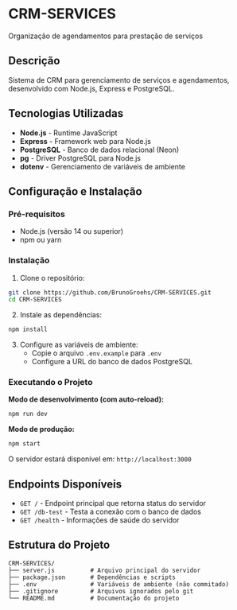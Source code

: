 # CRM-SERVICES
Organização de agendamentos para prestação de serviços

## Descrição
Sistema de CRM para gerenciamento de serviços e agendamentos, desenvolvido com Node.js, Express e PostgreSQL.

## Tecnologias Utilizadas
- **Node.js** - Runtime JavaScript
- **Express** - Framework web para Node.js
- **PostgreSQL** - Banco de dados relacional (Neon)
- **pg** - Driver PostgreSQL para Node.js
- **dotenv** - Gerenciamento de variáveis de ambiente

## Configuração e Instalação

### Pré-requisitos
- Node.js (versão 14 ou superior)
- npm ou yarn

### Instalação
1. Clone o repositório:
```bash
git clone https://github.com/BrunoGroehs/CRM-SERVICES.git
cd CRM-SERVICES
```

2. Instale as dependências:
```bash
npm install
```

3. Configure as variáveis de ambiente:
   - Copie o arquivo `.env.example` para `.env`
   - Configure a URL do banco de dados PostgreSQL

### Executando o Projeto

**Modo de desenvolvimento (com auto-reload):**
```bash
npm run dev
```

**Modo de produção:**
```bash
npm start
```

O servidor estará disponível em: `http://localhost:3000`

## Endpoints Disponíveis

- `GET /` - Endpoint principal que retorna status do servidor
- `GET /db-test` - Testa a conexão com o banco de dados
- `GET /health` - Informações de saúde do servidor

## Estrutura do Projeto
```
CRM-SERVICES/
├── server.js          # Arquivo principal do servidor
├── package.json       # Dependências e scripts
├── .env               # Variáveis de ambiente (não commitado)
├── .gitignore         # Arquivos ignorados pelo git
└── README.md          # Documentação do projeto
```
